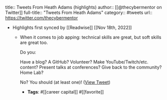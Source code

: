 title:: Tweets From Heath Adams (highlights)
author:: [[@thecybermentor on Twitter]]
full-title:: "Tweets From Heath Adams"
category:: #tweets
url:: https://twitter.com/thecybermentor

- Highlights first synced by [[Readwise]] [[Nov 18th, 2022]]
	- When it comes to job apping: technical skills are great, but soft skills are great too.
	  
	  Do you:
	  
	  Have a blog? A GitHub?
	  Volunteer?
	  Make YouTube/Twitch/etc. content?
	  Present talks at conferences?
	  Give back to the community?
	  Home Lab?
	  
	  No? You should (at least one)! ([View Tweet](https://twitter.com/thecybermentor/status/1394722794236223494))
		- **Tags**: #[[career capital]] #[[favorite]]